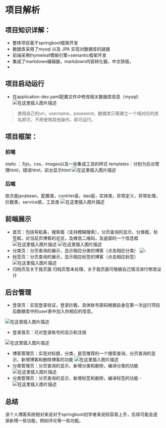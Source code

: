 
# 项目解析
## 项目知识详解：

- 整体项目基于springboot框架开发
- 数据库采用了mysql 以及 JPA 实现对数据库的链接
- 前端采用thymeleaf模板引擎+semantic框架开发
- 集成了markdown编辑器，markdown内容转化器，中文排版，
- 
## 项目启动运行
- 在application-dev.yaml配置文件中修改相关数据库信息（mysql）
![在这里插入图片描述](https://img-blog.csdnimg.cn/20200604154249436.png)

> 使用自己的url，username，password，数据库只需建立一个相对应的库名即可，不用使用其他操作。即可运行。



## 项目框架：
### 前端
static ：为js，css，images以及一些集成工具的样式
templates：分别为后台管理html，错误html，前台显示html
![在这里插入图片描述](https://img-blog.csdnimg.cn/20200604160434823.png?x-oss-process=image/watermark,type_ZmFuZ3poZW5naGVpdGk,shadow_10,text_aHR0cHM6Ly9ibG9nLmNzZG4ubmV0L3dlaXhpbl80NTExNTkyOA==,size_16,color_FFFFFF,t_70)
### 后端
依次是javabean，配置类，contrler层，dao层，实体类，异常定义，异常处理，拦截类，service层，工具类
![在这里插入图片描述](https://img-blog.csdnimg.cn/20200604160124781.png?x-oss-process=image/watermark,type_ZmFuZ3poZW5naGVpdGk,shadow_10,text_aHR0cHM6Ly9ibG9nLmNzZG4ubmV0L3dlaXhpbl80NTExNTkyOA==,size_16,color_FFFFFF,t_70)




## 前端展示

- 首页：包括导航条，搜索框（支持模糊搜索），分页查询的显示，分类框，标签框，对当前页博客的总览，及微信二维码，及底部的一个信息框
![在这里插入图片描述](https://img-blog.csdnimg.cn/202006041538191.png?x-oss-process=image/watermark,type_ZmFuZ3poZW5naGVpdGk,shadow_10,text_aHR0cHM6Ly9ibG9nLmNzZG4ubmV0L3dlaXhpbl80NTExNTkyOA==,size_16,color_FFFFFF,t_70)
![在这里插入图片描述](https://img-blog.csdnimg.cn/20200604154611741.png?x-oss-process=image/watermark,type_ZmFuZ3poZW5naGVpdGk,shadow_10,text_aHR0cHM6Ly9ibG9nLmNzZG4ubmV0L3dlaXhpbl80NTExNTkyOA==,size_16,color_FFFFFF,t_70)
- 分类页：分页查询的展示，显示相应分类的博客（点击相应分类）
![-](https://img-blog.csdnimg.cn/20200604154716255.png?x-oss-process=image/watermark,type_ZmFuZ3poZW5naGVpdGk,shadow_10,text_aHR0cHM6Ly9ibG9nLmNzZG4ubmV0L3dlaXhpbl80NTExNTkyOA==,size_16,color_FFFFFF,t_70)
 - 标签页：分页查询的展示，显示相应标签的博客（点击相应标签）
 ![在这里插入图片描述](https://img-blog.csdnimg.cn/20200604154917100.png?x-oss-process=image/watermark,type_ZmFuZ3poZW5naGVpdGk,shadow_10,text_aHR0cHM6Ly9ibG9nLmNzZG4ubmV0L3dlaXhpbl80NTExNTkyOA==,size_16,color_FFFFFF,t_70)
 - 归档页及关于我页面
 归档页暂未处理，关于我页面可根据自己情况进行修改设计



## 后台管理

- 登录页：实现登录验证，登录拦截，具体账号密码根据自身在第一次运行项目后数据库中的user表中加入你相应的信息。

![在这里插入图片描述](https://img-blog.csdnimg.cn/20200604155249445.png?x-oss-process=image/watermark,type_ZmFuZ3poZW5naGVpdGk,shadow_10,text_aHR0cHM6Ly9ibG9nLmNzZG4ubmV0L3dlaXhpbl80NTExNTkyOA==,size_16,color_FFFFFF,t_70)
- 登录首页：可对登录账号的显示和注销

![在这里插入图片描述](https://img-blog.csdnimg.cn/20200604155415978.png?x-oss-process=image/watermark,type_ZmFuZ3poZW5naGVpdGk,shadow_10,text_aHR0cHM6Ly9ibG9nLmNzZG4ubmV0L3dlaXhpbl80NTExNTkyOA==,size_16,color_FFFFFF,t_70)


- 博客管理页：实现对标题，分类，是否推荐的一个搜索查询，分页查询的显示，新增博客和删除博客的功能
![在这里插入图片描述](https://img-blog.csdnimg.cn/20200604155541211.png?x-oss-process=image/watermark,type_ZmFuZ3poZW5naGVpdGk,shadow_10,text_aHR0cHM6Ly9ibG9nLmNzZG4ubmV0L3dlaXhpbl80NTExNTkyOA==,size_16,color_FFFFFF,t_70)
- 分类管理页：分页查询的显示，新增分类和删除，编译分类的功能
![在这里插入图片描述](https://img-blog.csdnimg.cn/20200604155657836.png?x-oss-process=image/watermark,type_ZmFuZ3poZW5naGVpdGk,shadow_10,text_aHR0cHM6Ly9ibG9nLmNzZG4ubmV0L3dlaXhpbl80NTExNTkyOA==,size_16,color_FFFFFF,t_70)
- 分类管理页：分页查询的显示，新增标签和删除，编译标签的功能
-![在这里插入图片描述](https://img-blog.csdnimg.cn/20200604155809452.png?x-oss-process=image/watermark,type_ZmFuZ3poZW5naGVpdGk,shadow_10,text_aHR0cHM6Ly9ibG9nLmNzZG4ubmV0L3dlaXhpbl80NTExNTkyOA==,size_16,color_FFFFFF,t_70)

## 总结
该个人博客系统相对来说对于springboot初学者来说较容易上手，后续可能会逐渐新增一些功能，例如评论等一些功能。

